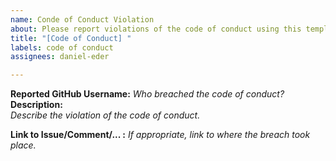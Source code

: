 ```yaml
---
name: Conde of Conduct Violation
about: Please report violations of the code of conduct using this template.
title: "[Code of Conduct] "
labels: code of conduct
assignees: daniel-eder

---
```


**Reported GitHub Username:** *Who breached the code of conduct?*
**Description:**  
*Describe the violation of the code of conduct.*

**Link to Issue/Comment/... :** *If appropriate, link to where the breach took place.*
